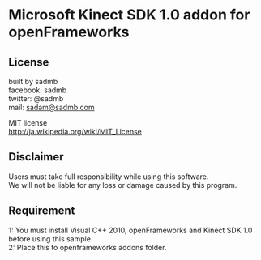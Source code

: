 # Microsoft Kinect SDK 1.0 addon for openFrameworks

## License
built by sadmb  
facebook: sadmb  
twitter: @sadmb  
mail: sadam@sadmb.com

MIT license  
http://ja.wikipedia.org/wiki/MIT_License

## Disclaimer
Users must take full responsibility while using this software.  
We will not be liable for any loss or damage caused by this program.

## Requirement
1: You must install Visual C++ 2010, openFrameworks and Kinect SDK 1.0 before using this sample.  
2: Place this to openframeworks addons folder.